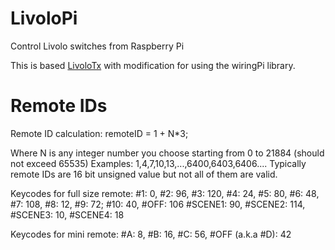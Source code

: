 # LivoloPi
Control Livolo switches from Raspberry Pi

This is based [LivoloTx](https://github.com/bitlinker/LivoloTx) with modification for using the wiringPi library.

# Remote IDs

Remote ID calculation:
remoteID = 1 + N*3;

Where N is any integer number you choose starting from 0 to 21884 (should not exceed 65535)
Examples: 1,4,7,10,13,...,6400,6403,6406....
Typically remote IDs are 16 bit unsigned value but not all of them are valid.

Keycodes for full size remote:
#1: 0, #2: 96, #3: 120, #4: 24, #5: 80, #6: 48, #7: 108, #8: 12, #9: 72; #10: 40, #OFF: 106
#SCENE1: 90, #SCENE2: 114, #SCENE3: 10, #SCENE4: 18

Keycodes for mini remote:
#A: 8, #B: 16, #C: 56, #OFF (a.k.a #D): 42
